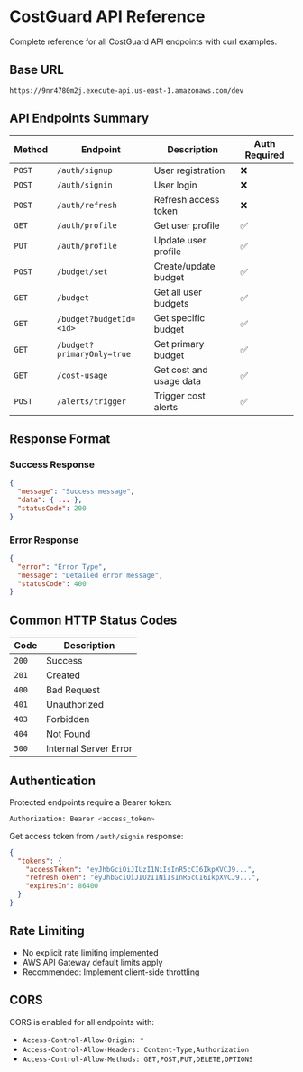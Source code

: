 # CostGuard API Reference

Complete reference for all CostGuard API endpoints with curl examples.

## Base URL
```
https://9nr4780m2j.execute-api.us-east-1.amazonaws.com/dev
```

## API Endpoints Summary

| Method | Endpoint | Description | Auth Required |
|--------|----------|-------------|---------------|
| `POST` | `/auth/signup` | User registration | ❌ |
| `POST` | `/auth/signin` | User login | ❌ |
| `POST` | `/auth/refresh` | Refresh access token | ❌ |
| `GET` | `/auth/profile` | Get user profile | ✅ |
| `PUT` | `/auth/profile` | Update user profile | ✅ |
| `POST` | `/budget/set` | Create/update budget | ✅ |
| `GET` | `/budget` | Get all user budgets | ✅ |
| `GET` | `/budget?budgetId=<id>` | Get specific budget | ✅ |
| `GET` | `/budget?primaryOnly=true` | Get primary budget | ✅ |
| `GET` | `/cost-usage` | Get cost and usage data | ✅ |
| `POST` | `/alerts/trigger` | Trigger cost alerts | ✅ |

## Response Format

### Success Response
```json
{
  "message": "Success message",
  "data": { ... },
  "statusCode": 200
}
```

### Error Response
```json
{
  "error": "Error Type",
  "message": "Detailed error message",
  "statusCode": 400
}
```

## Common HTTP Status Codes

| Code | Description |
|------|-------------|
| `200` | Success |
| `201` | Created |
| `400` | Bad Request |
| `401` | Unauthorized |
| `403` | Forbidden |
| `404` | Not Found |
| `500` | Internal Server Error |

## Authentication

Protected endpoints require a Bearer token:
```bash
Authorization: Bearer <access_token>
```

Get access token from `/auth/signin` response:
```json
{
  "tokens": {
    "accessToken": "eyJhbGciOiJIUzI1NiIsInR5cCI6IkpXVCJ9...",
    "refreshToken": "eyJhbGciOiJIUzI1NiIsInR5cCI6IkpXVCJ9...",
    "expiresIn": 86400
  }
}
```

## Rate Limiting

- No explicit rate limiting implemented
- AWS API Gateway default limits apply
- Recommended: Implement client-side throttling

## CORS

CORS is enabled for all endpoints with:
- `Access-Control-Allow-Origin: *`
- `Access-Control-Allow-Headers: Content-Type,Authorization`
- `Access-Control-Allow-Methods: GET,POST,PUT,DELETE,OPTIONS`
